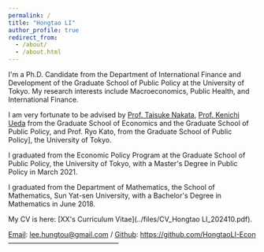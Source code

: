 ```yaml
---
permalink: /
title: "Hongtao LI"
author_profile: true
redirect_from: 
  - /about/
  - /about.html
---
```


I'm a Ph.D. Candidate from the Department of International Finance and Development of the Graduate School of Public Policy at the University of Tokyo. My research interests include Macroeconomics, Public Health, and International Finance.

I am very fortunate to be advised by [Prof. Taisuke Nakata](https://sites.google.com/site/taisukenakata/), [Prof. Kenichi Ueda](https://sites.google.com/view/kenichi-ueda/home?authuser=0) from the Graduate School of Economics and the Graduate School of Public Policy, and Prof. Ryo Kato, from the Graduate School of Public Policy], the University of Tokyo.

I graduated from the Economic Policy Program at the Graduate School of Public Policy, the University of Tokyo, with a Master's Degree in Public Policy in March 2021.

I graduated from the Department of Mathematics, the School of Mathematics, Sun Yat-sen University, with a Bachelor's Degree in Mathematics in June 2018.

My CV is here: [XX's Curriculum Vitae](../files/CV_Hongtao LI_202410.pdf).

[Email](lee.hungtou@gmail.com): lee.hungtou@gmail.com / [Github](https://github.com/HongtaoLI-Econ): https://github.com/HongtaoLI-Econ
————————————————

